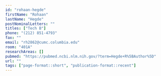 ```yaml
---
id: "rohaan-hegde"
firstName: "Rohaan"
lastName: "Hegde"
postNominalLetters: ""
titles: ["Tech B"]
phone: "(212) 851-4793"
fax: ""
email: "rh2862@cumc.columbia.edu"
room: "401A"
researchAreas: []
pubmed: "https://pubmed.ncbi.nlm.nih.gov/?term=Hegde+R%5BAuthor%5D"
url: ""
tags: ["page-format::short", "publication-format::recent"]
---
```

